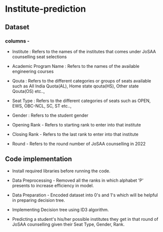 # Institute-prediction

## Dataset

### columns - 

- Institute : Refers to the names of the institutes that comes under JoSAA counselling seat selections

- Academic Program Name : Refers to the names of the available engineering courses

- Qouta : Refers to the different categories or groups of seats available such as All India Quota(AL), Home state qouta(HS), Other state Qouta(OS) etc..,

- Seat Type : Refers to the different categories of seats such as OPEN, EWS, OBC-NCL, SC, ST etc..,

- Gender : Refers to the student gender

- Opening Rank - Refers to starting rank to enter into that institute

- Closing Rank - Refers to the last rank to enter into that institute

- Round - Refers to the round number of JoSAA counselling in 2022

## Code implementation 

- Install required libraries before running the code.

- Data Preprocessing - Removed all the ranks in which alphabet 'P' presents to increase efficiency in model.

- Data Preparation - Encoded dataset into 0's and 1's which will be helpful in preparing decision tree.

- Implementing Decision tree using ID3 algorithm.

- Predicting a student's his/her possible institutes they get in that round of JoSAA counselling given their Seat Type, Gender, Rank.

